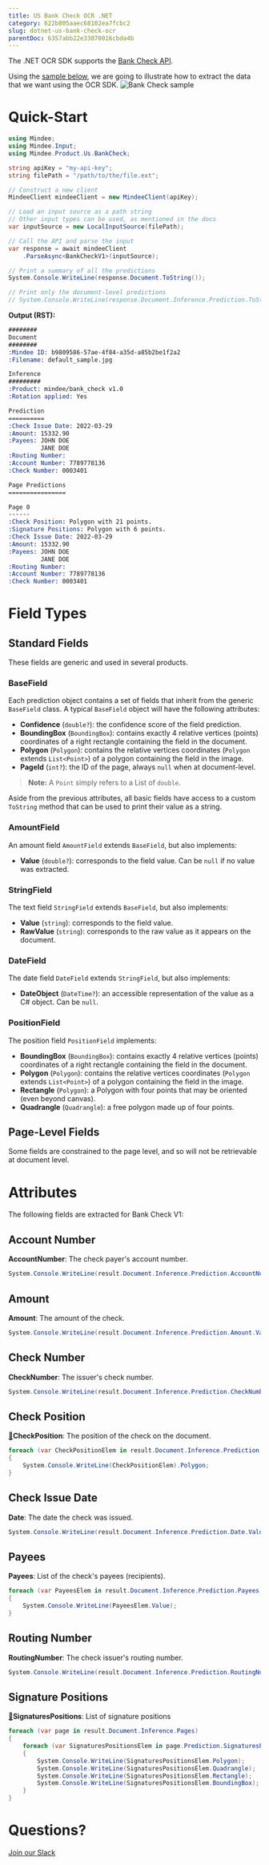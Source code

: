 ```yaml
---
title: US Bank Check OCR .NET
category: 622b805aaec68102ea7fcbc2
slug: dotnet-us-bank-check-ocr
parentDoc: 6357abb22e33070016cbda4b
---
```

The .NET OCR SDK supports the [Bank Check API](https://platform.mindee.com/mindee/bank_check).

Using the [sample below](https://github.com/mindee/client-lib-test-data/blob/main/products/bank_check/default_sample.jpg), we are going to illustrate how to extract the data that we want using the OCR SDK.
![Bank Check sample](https://github.com/mindee/client-lib-test-data/blob/main/products/bank_check/default_sample.jpg?raw=true)

# Quick-Start
```cs
using Mindee;
using Mindee.Input;
using Mindee.Product.Us.BankCheck;

string apiKey = "my-api-key";
string filePath = "/path/to/the/file.ext";

// Construct a new client
MindeeClient mindeeClient = new MindeeClient(apiKey);

// Load an input source as a path string
// Other input types can be used, as mentioned in the docs
var inputSource = new LocalInputSource(filePath);

// Call the API and parse the input
var response = await mindeeClient
    .ParseAsync<BankCheckV1>(inputSource);

// Print a summary of all the predictions
System.Console.WriteLine(response.Document.ToString());

// Print only the document-level predictions
// System.Console.WriteLine(response.Document.Inference.Prediction.ToString());

```

**Output (RST):**
```rst
########
Document
########
:Mindee ID: b9809586-57ae-4f84-a35d-a85b2be1f2a2
:Filename: default_sample.jpg

Inference
#########
:Product: mindee/bank_check v1.0
:Rotation applied: Yes

Prediction
==========
:Check Issue Date: 2022-03-29
:Amount: 15332.90
:Payees: JOHN DOE
         JANE DOE
:Routing Number:
:Account Number: 7789778136
:Check Number: 0003401

Page Predictions
================

Page 0
------
:Check Position: Polygon with 21 points.
:Signature Positions: Polygon with 6 points.
:Check Issue Date: 2022-03-29
:Amount: 15332.90
:Payees: JOHN DOE
         JANE DOE
:Routing Number:
:Account Number: 7789778136
:Check Number: 0003401
```

# Field Types
## Standard Fields
These fields are generic and used in several products.

### BaseField
Each prediction object contains a set of fields that inherit from the generic `BaseField` class.
A typical `BaseField` object will have the following attributes:

* **Confidence** (`double?`): the confidence score of the field prediction.
* **BoundingBox** (`BoundingBox`): contains exactly 4 relative vertices (points) coordinates of a right rectangle containing the field in the document.
* **Polygon** (`Polygon`): contains the relative vertices coordinates (`Polygon` extends `List<Point>`) of a polygon containing the field in the image.
* **PageId** (`int?`): the ID of the page, always `null` when at document-level.

> **Note:** A `Point` simply refers to a List of `double`.


Aside from the previous attributes, all basic fields have access to a custom `ToString` method that can be used to print their value as a string.

### AmountField
An amount field `AmountField` extends `BaseField`, but also implements:
* **Value** (`double?`): corresponds to the field value. Can be `null` if no value was extracted.

### StringField
The text field `StringField` extends `BaseField`, but also implements:
* **Value** (`string`): corresponds to the field value.
* **RawValue** (`string`): corresponds to the raw value as it appears on the document.

### DateField
The date field `DateField` extends `StringField`, but also implements:

* **DateObject** (`DateTime?`): an accessible representation of the value as a C# object. Can be `null`.


### PositionField
The position field `PositionField` implements:

* **BoundingBox** (`BoundingBox`): contains exactly 4 relative vertices (points) coordinates of a right rectangle containing the field in the document.
* **Polygon** (`Polygon`): contains the relative vertices coordinates (`Polygon` extends `List<Point>`) of a polygon containing the field in the image.
* **Rectangle** (`Polygon`): a Polygon with four points that may be oriented (even beyond canvas).
* **Quadrangle** (`Quadrangle`): a free polygon made up of four points.

## Page-Level Fields
Some fields are constrained to the page level, and so will not be retrievable at document level.

# Attributes
The following fields are extracted for Bank Check V1:

## Account Number
**AccountNumber**: The check payer's account number.

```cs
System.Console.WriteLine(result.Document.Inference.Prediction.AccountNumber.Value);
```

## Amount
**Amount**: The amount of the check.

```cs
System.Console.WriteLine(result.Document.Inference.Prediction.Amount.Value);
```

## Check Number
**CheckNumber**: The issuer's check number.

```cs
System.Console.WriteLine(result.Document.Inference.Prediction.CheckNumber.Value);
```

## Check Position
[📄](#page-level-fields "This field is only present on individual pages.")**CheckPosition**: The position of the check on the document.

```cs
foreach (var CheckPositionElem in result.Document.Inference.Prediction.CheckPosition)
{
    System.Console.WriteLine(CheckPositionElem).Polygon;
}
```

## Check Issue Date
**Date**: The date the check was issued.

```cs
System.Console.WriteLine(result.Document.Inference.Prediction.Date.Value);
```

## Payees
**Payees**: List of the check's payees (recipients).

```cs
foreach (var PayeesElem in result.Document.Inference.Prediction.Payees)
{
    System.Console.WriteLine(PayeesElem.Value);
}
```

## Routing Number
**RoutingNumber**: The check issuer's routing number.

```cs
System.Console.WriteLine(result.Document.Inference.Prediction.RoutingNumber.Value);
```

## Signature Positions
[📄](#page-level-fields "This field is only present on individual pages.")**SignaturesPositions**: List of signature positions

```cs
foreach (var page in result.Document.Inference.Pages)
{
    foreach (var SignaturesPositionsElem in page.Prediction.SignaturesPositions)
    {
        System.Console.WriteLine(SignaturesPositionsElem.Polygon);
        System.Console.WriteLine(SignaturesPositionsElem.Quadrangle);
        System.Console.WriteLine(SignaturesPositionsElem.Rectangle);
        System.Console.WriteLine(SignaturesPositionsElem.BoundingBox);
    }
}
```

# Questions?
[Join our Slack](https://join.slack.com/t/mindee-community/shared_invite/zt-2d0ds7dtz-DPAF81ZqTy20chsYpQBW5g)
